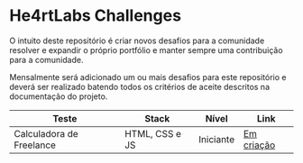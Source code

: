 # He4rtLabs Challenges

O intuito deste repositório é criar novos desafios para a comunidade resolver e expandir o próprio portfólio e manter sempre uma contribuição para a comunidade.

Mensalmente será adicionado um ou mais desafios para este repositório e deverá ser realizado batendo todos os critérios de aceite descritos na documentação do projeto.

| Teste                    | Stack          | Nível     | Link           |
| ------------------------ | -------------- | --------- | -------------- |
| Calculadora de Freelance | HTML, CSS e JS | Iniciante | [Em criação]() |
